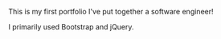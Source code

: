 This is my first portfolio I've put together a software engineer!

I primarily used Bootstrap and jQuery.


